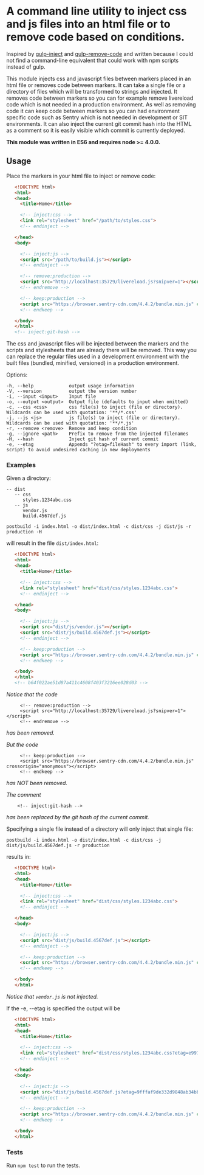 # A command line utility to inject css and js files into an html file or to remove code based on conditions.
Inspired by [gulp-inject](https://www.npmjs.com/package/gulp-inject) and [gulp-remove-code](https://www.npmjs.com/package/gulp-remove-code) and written because I could not find a command-line equivalent that could work with npm scripts instead of gulp.

This module injects css and javascript files between markers placed in an html file or removes code between markers.
It can take a single file or a directory of files which will be transformed to strings and injected.
It removes code between markers so you can for example remove livereload code which is not needed in a production environment.
As well as removing code it can keep code between markers so you can had environment specific code such as Sentry which is not needed in development or SIT environments. 
It can also inject the current git commit hash into the HTML as a comment so it is easily visible which commit is currently 
deployed.

**This module was written in ES6 and requires node >= 4.0.0.**

## Usage
Place the markers in your html file to inject or remove code:

```html
   <!DOCTYPE html>
   <html>
   <head>
     <title>Home</title>

     <!-- inject:css -->
     <link rel="stylesheet" href="/path/to/styles.css">
     <!-- endinject -->

   </head>
   <body>

     <!-- inject:js -->
     <script src="/path/to/build.js"></script>
     <!-- endinject -->

     <!-- remove:production -->
     <script src="http://localhost:35729/livereload.js?snipver=1"></script>
     <!-- endremove -->

     <!-- keep:production -->
     <script src="https://browser.sentry-cdn.com/4.4.2/bundle.min.js" crossorigin="anonymous"></script>
     <!-- endkeep -->

   </body>
   </html>
   <!-- inject:git-hash -->
```
The css and javascript files will be injected between the markers and the scripts and stylesheets that are already there will be removed.
This way you can replace the regular files used in a development environment with the built files (bundled, minified, versioned) in a production environment.

 Options:

    -h, --help             output usage information
    -V, --version          output the version number
    -i, --input <input>    Input file
    -o, --output <output>  Output file (defaults to input when omitted)
    -c, --css <css>        css file(s) to inject (file or directory). Wildcards can be used with quotation: '**/*.css'
    -j, --js <js>          js file(s) to inject (file or directory). Wildcards can be used with quotation: '**/*.js'
    -r, --remove <remove>  Remove and keep condition
    -g, --ignore <path>    Prefix to remove from the injected filenames
    -H, --hash             Inject git hash of current commit
    -e, --etag             Appends "?etag=fileHash" to every import (link, script) to avoid undesired caching in new deployments

### Examples

Given a directory:

```
-- dist
   -- css
      styles.1234abc.css
   -- js
      vendor.js
      build.4567def.js
```
`postbuild -i index.html -o dist/index.html -c dist/css -j dist/js -r production -H`

will result in the file `dist/index.html`:

```html
   <!DOCTYPE html>
   <html>
   <head>
     <title>Home</title>

     <!-- inject:css -->
     <link rel="stylesheet" href="dist/css/styles.1234abc.css">
     <!-- endinject -->

   </head>
   <body>

     <!-- inject:js -->
     <script src="dist/js/vendor.js"></script>
     <script src="dist/js/build.4567def.js"></script>
     <!-- endinject -->

     <!-- keep:production -->
     <script src="https://browser.sentry-cdn.com/4.4.2/bundle.min.js" crossorigin="anonymous"></script>
     <!-- endkeep -->

   </body>
   </html>
   <!-- b64f022ae51d87a411c4608f403f3216ee028d03 -->
```

*Notice that the code*
```
     <!-- remove:production -->
     <script src="http://localhost:35729/livereload.js?snipver=1"></script>
     <!-- endremove -->
```
*has been removed.*

*But the code*
```
     <!-- keep:production -->
     <script src="https://browser.sentry-cdn.com/4.4.2/bundle.min.js" crossorigin="anonymous"></script>
     <!-- endkeep -->
```
*has NOT been removed.*

*The comment*
```
    <!-- inject:git-hash -->
```
*has been replaced by the git hash of the current commit.*

Specifying a single file instead of a directory will only inject that single file:

`postbuild -i index.html -o dist/index.html -c dist/css -j dist/js/build.4567def.js -r production`

results in:

```html
   <!DOCTYPE html>
   <html>
   <head>
     <title>Home</title>

     <!-- inject:css -->
     <link rel="stylesheet" href="dist/css/styles.1234abc.css">
     <!-- endinject -->

   </head>
   <body>

     <!-- inject:js -->
     <script src="dist/js/build.4567def.js"></script>
     <!-- endinject -->

     <!-- keep:production -->
     <script src="https://browser.sentry-cdn.com/4.4.2/bundle.min.js" crossorigin="anonymous"></script>
     <!-- endkeep -->

   </body>
   </html>
```

*Notice that `vendor.js` is not injected.*

If the -e, --etag is specified the output will be 

```html
   <!DOCTYPE html>
   <html>
   <head>
     <title>Home</title>

     <!-- inject:css -->
     <link rel="stylesheet" href="dist/css/styles.1234abc.css?etag=e997365235369248a234b1c343ac41">
     <!-- endinject -->

   </head>
   <body>

     <!-- inject:js -->
     <script src="dist/js/build.4567def.js?etag=9fffaf9de332d9848ab34bbc3434d34341"></script>
     <!-- endinject -->

     <!-- keep:production -->
     <script src="https://browser.sentry-cdn.com/4.4.2/bundle.min.js" crossorigin="anonymous"></script>
     <!-- endkeep -->

   </body>
   </html>
```

### Tests

Run `npm test` to run the tests.

